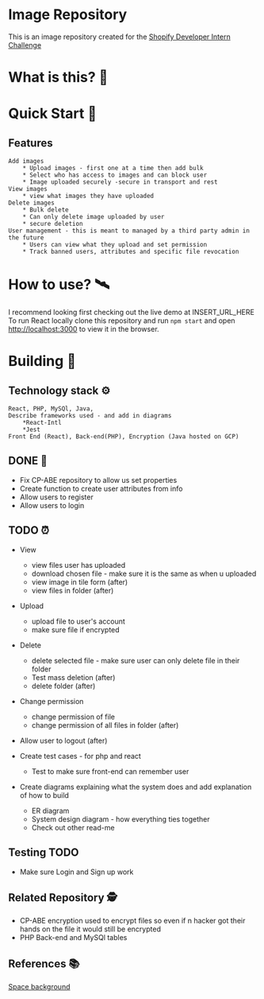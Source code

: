 # Image Repository

This is an image repository created for
the [Shopify Developer Intern Challenge](https://docs.google.com/document/d/1ZKRywXQLZWOqVOHC4JkF3LqdpO3Llpfk_CkZPR8bjak)

# What is this? 🤔

# Quick Start :rocket:
## Features 

    Add images
        * Upload images - first one at a time then add bulk
        * Select who has access to images and can block user
        * Image uploaded securely -secure in transport and rest
    View images
        * view what images they have uploaded
    Delete images
        * Bulk delete
        * Can only delete image uploaded by user
        * secure deletion
    User management - this is meant to managed by a third party admin in the future
        * Users can view what they upload and set permission
        * Track banned users, attributes and specific file revocation

# How to use? :artificial_satellite:
I recommend looking first checking out the live demo at INSERT_URL_HERE
To run React locally clone this repository and run `npm start` and open [http://localhost:3000](http://localhost:3000) to view it in the browser.

# Building :construction:
## Technology stack :gear:

    React, PHP, MySQl, Java, 
    Describe frameworks used - and add in diagrams
        *React-Intl
        *Jest
    Front End (React), Back-end(PHP), Encryption (Java hosted on GCP)

## DONE :star2:

* Fix CP-ABE repository to allow us set properties
* Create function to create user attributes from info
* Allow users to register
* Allow users to login

## TODO :alarm_clock:
* View
    * view files user has uploaded
    * download chosen file - make sure it is the same as when u uploaded
    * view image in tile form (after)
    * view files in folder (after)
* Upload
    * upload file to user's account
    * make sure file if encrypted
* Delete
    * delete selected file - make sure user can only delete file in their folder
    * Test mass deletion (after)
    * delete folder (after)
* Change permission
    * change permission of file
    * change permission of all files in folder (after)

* Allow user to logout (after)
* Create test cases - for php and react
    * Test to make sure front-end can remember user
* Create diagrams explaining what the system does and add explanation of how to build
    * ER diagram
    * System design diagram - how everything ties together
    * Check out other read-me

## Testing TODO

* Make sure Login and Sign up work
   

## Related Repository :detective:

* CP-ABE encryption used to encrypt files so even if n hacker got their hands on the file it would still be encrypted
* PHP Back-end and MySQl tables

## References :books:

[Space background](https://wallpaperaccess.com/4k-space)
